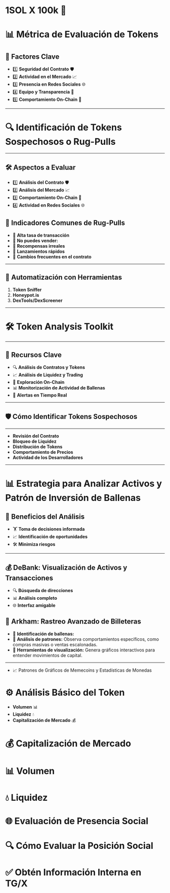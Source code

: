 # 1SOL X **100k** 💸

# 📊 Métrica de Evaluación de Tokens

## 🔑 **Factores Clave**

- 1️⃣ **Seguridad del Contrato** 🛡️  
- 2️⃣ **Actividad en el Mercado** 📈
- 3️⃣ **Presencia en Redes Sociales** 🌐
- 4️⃣ **Equipo y Transparencia** 👥 
- 5️⃣ **Comportamiento On-Chain** 🔗 

---

# 🔍 Identificación de Tokens Sospechosos o Rug-Pulls

---

## 🛠️ **Aspectos a Evaluar**

- 1️⃣ **Análisis del Contrato** 🛡️
- 2️⃣ **Análisis del Mercado** 📈
- 3️⃣ **Comportamiento On-Chain** 🔗
- 4️⃣ **Actividad en Redes Sociales** 🌐

## 🛑 **Indicadores Comunes de Rug-Pulls**
- 🚩 **Alta tasa de transacción** 
- 🚩 **No puedes vender:**
- 🚩 **Recompensas irreales** 
- 🚩 **Lanzamientos rápidos**
- 🚩 **Cambios frecuentes en el contrato**

---

## 🧮 **Automatización con Herramientas**
1. **Token Sniffer**  
2. **Honeypot.is**  
3. **DexTools/DexScreener**  

---

# 🛠️ Token Analysis Toolkit

---

## 📌 **Recursos Clave**

- 🔍 **Análisis de Contratos y Tokens**
- 📈 **Análisis de Liquidez y Trading**
- 🔗 **Exploración On-Chain**
- 📊 **Monitorización de Actividad de Ballenas**
- 🚨 **Alertas en Tiempo Real**

---

## 🛡️ **Cómo Identificar Tokens Sospechosos**

---

- **Revisión del Contrato**  
- **Bloqueo de Liquidez** 
- **Distribución de Tokens**  
- **Comportamiento de Precios**  
- **Actividad de los Desarrolladores**  

---
 
# 📊 Estrategia para Analizar Activos y Patrón de Inversión de Ballenas

## 🏦 Beneficios del Análisis

- 🏋️ **Toma de decisiones informada** 
- 📈 **Identificación de oportunidades**
- 🛠️ **Minimiza riesgos**

---

## 💰 DeBank: Visualización de Activos y Transacciones

- 🔍 **Búsqueda de direcciones** 
- 📊 **Análisis completo** 
- 🌐 **Interfaz amigable** 


## 🎯 Arkham: Rastreo Avanzado de Billeteras

- 🔎 **Identificación de ballenas:** 
- 🔢 **Análisis de patrones:** Observa comportamientos específicos, como compras masivas o ventas escalonadas.
- 🔧 **Herramientas de visualización:** Genera gráficos interactivos para entender movimientos de capital.

---

- 📈 Patrones de Gráficos de Memecoins y Estadísticas de Monedas

# ⚙️ Análisis Básico del Token

- **Volumen** 📊
- **Liquidez** 💧
- **Capitalización de Mercado** 💰

# 💰 Capitalización de Mercado
# 📊 Volumen
# 💧 Liquidez
# 🌐 Evaluación de Presencia Social
# 🔍 Cómo Evaluar la Posición Social
# ✅ Obtén Información Interna en TG/X
